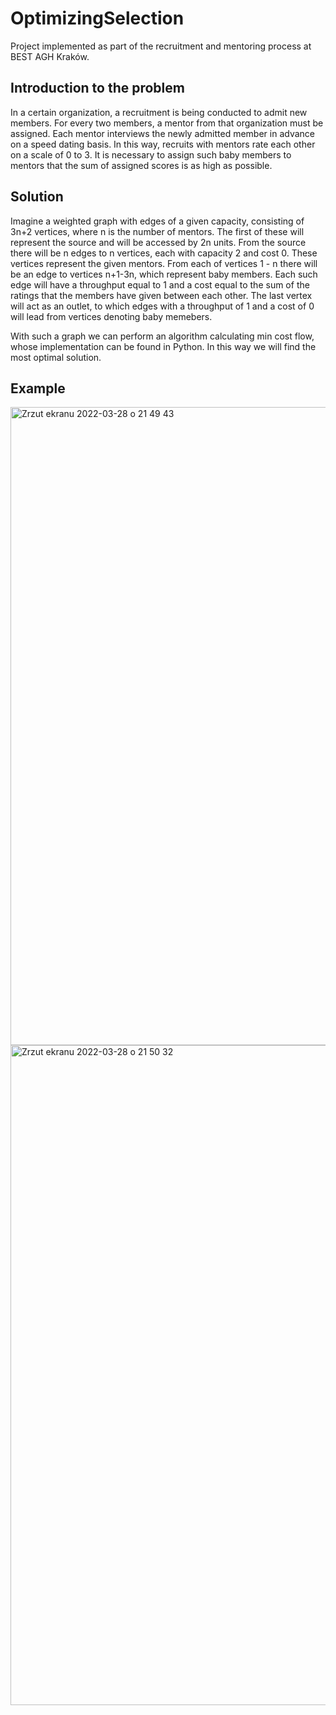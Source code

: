 # OptimizingSelection

Project implemented as part of the recruitment and mentoring process at BEST AGH Kraków.

## Introduction to the problem 

In a certain organization, a recruitment is being conducted to admit new members. For every two members, a mentor from that organization must be assigned. Each mentor interviews the newly admitted member in advance on a speed dating basis. In this way, recruits with mentors rate each other on a scale of 0 to 3. It is necessary to assign such baby members to mentors that the sum of assigned scores is as high as possible. 

## Solution 

Imagine a weighted graph with edges of a given capacity, consisting of 3n+2 vertices, where n is the number of mentors. The first of these will represent the source and will be accessed by 2n units. From the source there will be n edges to n vertices, each with capacity 2 and cost 0. These vertices represent the given mentors. From each of vertices 1 - n there will be an edge to vertices n+1-3n, which represent baby members. Each such edge will have a throughput equal to 1 and a cost equal to the sum of the ratings that the members have given between each other. The last vertex will act as an outlet, to which edges with a throughput of 1 and a cost of 0 will lead from vertices denoting baby memebers.  

With such a graph we can perform an algorithm calculating min cost flow, whose implementation can be found in Python. In this way we will find the most optimal solution. 

## Example 

<img width="1021" alt="Zrzut ekranu 2022-03-28 o 21 49 43" src="https://user-images.githubusercontent.com/56363711/160475631-4af5d8e8-7170-4dd9-90d0-3ee81abfffa0.png">

<img width="1056" alt="Zrzut ekranu 2022-03-28 o 21 50 32" src="https://user-images.githubusercontent.com/56363711/160475770-a0a60a20-bd68-4e02-8cdd-31f65b874de3.png">


